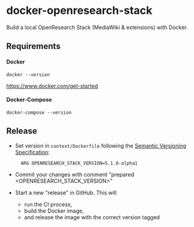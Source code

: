 # docker-openresearch-stack

Build a local OpenResearch Stack (MediaWiki &amp; extensions) with Docker.

## Requirements

#### Docker
```
docker --version
```
https://www.docker.com/get-started

#### Docker-Compose
```
docker-compose --version
```
## Release
- Set version in `context/Dockerfile` following the [Semantic Versioning Specification](https://semver.org/):

        ARG OPENRESEARCH_STACK_VERSION=5.1.0-alpha1

- Commit your changes with comment "prepared <OPENRESEARCH_STACK_VERSION>"
- Start a new "release" in GitHub. This will
	- run the CI process,
	- build the Docker image,
	- and release the image with the correct version tagged
